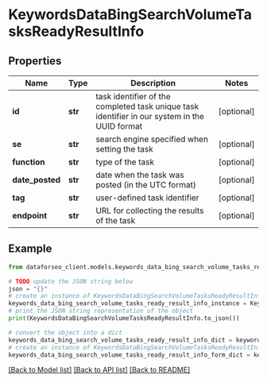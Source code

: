 # KeywordsDataBingSearchVolumeTasksReadyResultInfo


## Properties

Name | Type | Description | Notes
------------ | ------------- | ------------- | -------------
**id** | **str** | task identifier of the completed task unique task identifier in our system in the UUID format | [optional] 
**se** | **str** | search engine specified when setting the task | [optional] 
**function** | **str** | type of the task | [optional] 
**date_posted** | **str** | date when the task was posted (in the UTC format) | [optional] 
**tag** | **str** | user-defined task identifier | [optional] 
**endpoint** | **str** | URL for collecting the results of the task | [optional] 

## Example

```python
from dataforseo_client.models.keywords_data_bing_search_volume_tasks_ready_result_info import KeywordsDataBingSearchVolumeTasksReadyResultInfo

# TODO update the JSON string below
json = "{}"
# create an instance of KeywordsDataBingSearchVolumeTasksReadyResultInfo from a JSON string
keywords_data_bing_search_volume_tasks_ready_result_info_instance = KeywordsDataBingSearchVolumeTasksReadyResultInfo.from_json(json)
# print the JSON string representation of the object
print(KeywordsDataBingSearchVolumeTasksReadyResultInfo.to_json())

# convert the object into a dict
keywords_data_bing_search_volume_tasks_ready_result_info_dict = keywords_data_bing_search_volume_tasks_ready_result_info_instance.to_dict()
# create an instance of KeywordsDataBingSearchVolumeTasksReadyResultInfo from a dict
keywords_data_bing_search_volume_tasks_ready_result_info_form_dict = keywords_data_bing_search_volume_tasks_ready_result_info.from_dict(keywords_data_bing_search_volume_tasks_ready_result_info_dict)
```
[[Back to Model list]](../README.md#documentation-for-models) [[Back to API list]](../README.md#documentation-for-api-endpoints) [[Back to README]](../README.md)


